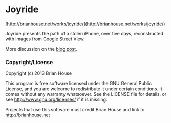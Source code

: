 Joyride
=======

[http://brianhouse.net/works/joyride/](http://brianhouse.net/works/joyride/)

Joyride presents the path of a stolen iPhone, over five days, reconstructed with images from Google Street View. 

More discussion on the [blog post](http://blog.brianhouse.net/post/7804697383).



### Copyright/License

Copyright (c) 2013 Brian House

This program is free software licensed under the GNU General Public License, and you are welcome to redistribute it under certain conditions. It comes without any warranty whatsoever. See the LICENSE file for details, or see <http://www.gnu.org/licenses/> if it is missing.

Projects that use this software must credit Brian House and link to http://brianhouse.net

